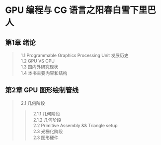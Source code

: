 # GPU 编程与 CG 语言之阳春白雪下里巴人

## 第1章 绪论
>&ensp; 1.1  Programmable Graphics Processing Unit 发展历史<br>
>&ensp; 1.2  GPU VS CPU<br>
>&ensp; 1.3  国内外研究现状<br>
>&ensp; 1.4  本书主要内容和结构<br>
## 第2章 GPU 图形绘制管线
>&ensp; 2.1  几何阶段<br>
>>&ensp; 2.1.1  几何阶段<br>
>>&ensp; 2.1.2  几何阶段<br>
>&ensp; 2.2  Primitive Assembly && Triangle setup <br>
>&ensp; 2.3  光栅化阶段<br>
>&ensp; 2.3  图形硬件<br>
